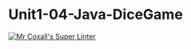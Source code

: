 # Unit1-04-Java-DiceGame
[![Mr Coxall's Super Linter](https://github.com/ICS4U-Programming-NicolasR/Unit1-04-Java-DiceGame/actions/workflows/main.yml/badge.svg)](https://github.com/ICS4U-Programming-NicolasR/Unit1-04-Java-DiceGame/actions/workflows/main.yml)
